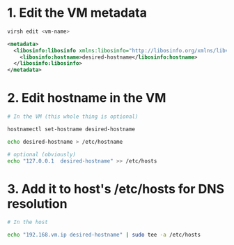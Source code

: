 # 1. Edit the VM metadata

```bash
virsh edit <vm-name>
```

```xml
<metadata>
  <libosinfo:libosinfo xmlns:libosinfo="http://libosinfo.org/xmlns/libvirt/domain/1.0">
    <libosinfo:hostname>desired-hostname</libosinfo:hostname>
  </libosinfo:libosinfo>
</metadata>
```

# 2. Edit hostname in the VM

```bash
# In the VM (this whole thing is optional)

hostnamectl set-hostname desired-hostname

echo desired-hostname > /etc/hostname

# optional (obviously)
echo "127.0.0.1  desired-hostname" >> /etc/hosts
```

# 3. Add it to host's /etc/hosts for DNS resolution

```bash
# In the host

echo "192.168.vm.ip desired-hostname" | sudo tee -a /etc/hosts
```
